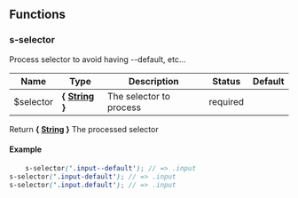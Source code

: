 ## Functions


### s-selector

Process selector to avoid having --default, etc...


Name  |  Type  |  Description  |  Status  |  Default
------------  |  ------------  |  ------------  |  ------------  |  ------------
$selector  |  **{ [String](http://www.sass-lang.com/documentation/file.SASS_REFERENCE.html#sass-script-strings) }**  |  The selector to process  |  required  |

Return **{ [String](http://www.sass-lang.com/documentation/file.SASS_REFERENCE.html#sass-script-strings) }** The processed selector

#### Example
```scss
	s-selector('.input--default'); // => .input
s-selector('.input-default'); // => .input
s-selector('.input.default'); // => .input
```